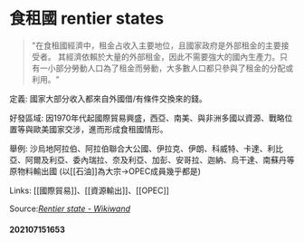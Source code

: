 # 食租國 rentier states

 > "在食租國經濟中，租金占收入主要地位，且國家政府是外部租金的主要接受者。
其經濟依賴於大量的外部租金，因此不需要強大的國內生產力。只有一小部分勞動人口為了租金而勞動，大多數人口都只參與了租金的分配或利用。"

定義: 國家大部分收入都來自外國借/有條件交換來的錢。

好發區域: 因1970年代起國際貿易興盛，西亞、南美、與非洲多國以資源、戰略位置等與歐美國家交涉，進而形成食租國情形。

舉例: 沙烏地阿拉伯、阿拉伯聯合大公國、伊拉克、伊朗、科威特、卡達、利比亞、阿爾及利亞、委內瑞拉、奈及利亞、加彭、安哥拉、迦納、烏干達、南蘇丹等原物料輸出國 (以[[石油]]為大宗→OPEC成員幾乎都是)

Links: [[國際貿易]]、[[資源輸出]]、[[OPEC]]

Source:*[Rentier state - Wikiwand](https://www.wikiwand.com/en/Rentier_state)*

#### 202107151653
